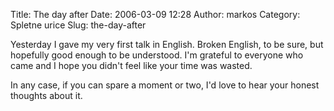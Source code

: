 Title: The day after
Date: 2006-03-09 12:28
Author: markos
Category: Spletne urice
Slug: the-day-after

Yesterday I gave my very first talk in English. Broken English, to be
sure, but hopefully good enough to be understood. I'm grateful to
everyone who came and I hope you didn't feel like your time was wasted.

In any case, if you can spare a moment or two, I'd love to hear your
honest thoughts about it.

